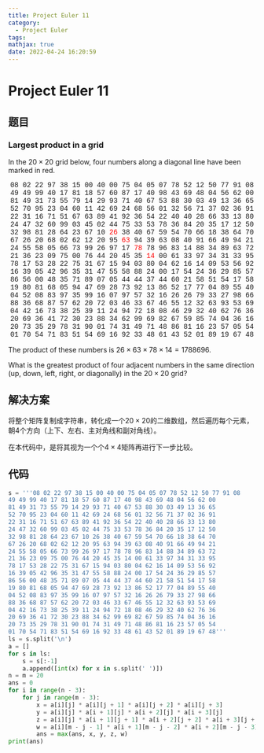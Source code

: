 ```yaml
---
title: Project Euler 11
category:
  - Project Euler
tags:
mathjax: true
date: 2022-04-24 16:20:59
---
```



<escape><!-- more --></escape>

# Project Euler 11

## 题目

### Largest product in a grid

In the $20\times20$ grid below, four numbers along a diagonal line have been marked in red.

<center style="font-family:'Courier New',monospace;">
08 02 22 97 38 15 00 40 00 75 04 05 07 78 52 12 50 77 91 08<br />
49 49 99 40 17 81 18 57 60 87 17 40 98 43 69 48 04 56 62 00<br />
81 49 31 73 55 79 14 29 93 71 40 67 53 88 30 03 49 13 36 65<br />
52 70 95 23 04 60 11 42 69 24 68 56 01 32 56 71 37 02 36 91<br />
22 31 16 71 51 67 63 89 41 92 36 54 22 40 40 28 66 33 13 80<br />
24 47 32 60 99 03 45 02 44 75 33 53 78 36 84 20 35 17 12 50<br />
32 98 81 28 64 23 67 10 <font color=red>26</font> 38 40 67 59 54 70 66 18 38 64 70<br />
67 26 20 68 02 62 12 20 95 <font color=red>63</font> 94 39 63 08 40 91 66 49 94 21<br />
24 55 58 05 66 73 99 26 97 17 <font color=red>78</font> 78 96 83 14 88 34 89 63 72<br />
21 36 23 09 75 00 76 44 20 45 35 <font color=red>14</font> 00 61 33 97 34 31 33 95<br />
78 17 53 28 22 75 31 67 15 94 03 80 04 62 16 14 09 53 56 92<br />
16 39 05 42 96 35 31 47 55 58 88 24 00 17 54 24 36 29 85 57<br />
86 56 00 48 35 71 89 07 05 44 44 37 44 60 21 58 51 54 17 58<br />
19 80 81 68 05 94 47 69 28 73 92 13 86 52 17 77 04 89 55 40<br />
04 52 08 83 97 35 99 16 07 97 57 32 16 26 26 79 33 27 98 66<br />
88 36 68 87 57 62 20 72 03 46 33 67 46 55 12 32 63 93 53 69<br />
04 42 16 73 38 25 39 11 24 94 72 18 08 46 29 32 40 62 76 36<br />
20 69 36 41 72 30 23 88 34 62 99 69 82 67 59 85 74 04 36 16<br />
20 73 35 29 78 31 90 01 74 31 49 71 48 86 81 16 23 57 05 54<br />
01 70 54 71 83 51 54 69 16 92 33 48 61 43 52 01 89 19 67 48<br />
</center>

The product of these numbers is $26 \times 63 \times 78 \times 14 = 1788696$.

What is the greatest product of four adjacent numbers in the same direction (up, down, left, right, or diagonally) in the $20\times20$ grid?

## 解决方案

将整个矩阵复制成字符串，转化成一个$20\times 20$的二维数组，然后遍历每个元素，朝$4$个方向（上下、左右、主对角线和副对角线）。

在本代码中，是将其视为一个个$4\times 4$矩阵再进行下一步比较。

## 代码

```py
s = '''08 02 22 97 38 15 00 40 00 75 04 05 07 78 52 12 50 77 91 08
49 49 99 40 17 81 18 57 60 87 17 40 98 43 69 48 04 56 62 00
81 49 31 73 55 79 14 29 93 71 40 67 53 88 30 03 49 13 36 65
52 70 95 23 04 60 11 42 69 24 68 56 01 32 56 71 37 02 36 91
22 31 16 71 51 67 63 89 41 92 36 54 22 40 40 28 66 33 13 80
24 47 32 60 99 03 45 02 44 75 33 53 78 36 84 20 35 17 12 50
32 98 81 28 64 23 67 10 26 38 40 67 59 54 70 66 18 38 64 70
67 26 20 68 02 62 12 20 95 63 94 39 63 08 40 91 66 49 94 21
24 55 58 05 66 73 99 26 97 17 78 78 96 83 14 88 34 89 63 72
21 36 23 09 75 00 76 44 20 45 35 14 00 61 33 97 34 31 33 95
78 17 53 28 22 75 31 67 15 94 03 80 04 62 16 14 09 53 56 92
16 39 05 42 96 35 31 47 55 58 88 24 00 17 54 24 36 29 85 57
86 56 00 48 35 71 89 07 05 44 44 37 44 60 21 58 51 54 17 58
19 80 81 68 05 94 47 69 28 73 92 13 86 52 17 77 04 89 55 40
04 52 08 83 97 35 99 16 07 97 57 32 16 26 26 79 33 27 98 66
88 36 68 87 57 62 20 72 03 46 33 67 46 55 12 32 63 93 53 69
04 42 16 73 38 25 39 11 24 94 72 18 08 46 29 32 40 62 76 36
20 69 36 41 72 30 23 88 34 62 99 69 82 67 59 85 74 04 36 16
20 73 35 29 78 31 90 01 74 31 49 71 48 86 81 16 23 57 05 54
01 70 54 71 83 51 54 69 16 92 33 48 61 43 52 01 89 19 67 48'''
ls = s.split('\n')
a = []
for s in ls:
    s = s[:-1]
    a.append([int(x) for x in s.split(' ')])
n = m = 20
ans = 0
for i in range(n - 3):
    for j in range(m - 3):
        x = a[i][j] * a[i][j + 1] * a[i][j + 2] * a[i][j + 3]
        y = a[i][j] * a[i + 1][j] * a[i + 2][j] * a[i + 3][j]
        z = a[i][j] * a[i + 1][j + 1] * a[i + 2][j + 2] * a[i + 3][j + 3]
        w = a[i][m - j - 1] * a[i + 1][m - j - 2] * a[i + 2][m - j - 3] * a[i + 3][m - j - 4]
        ans = max(ans, x, y, z, w)
print(ans)
```

